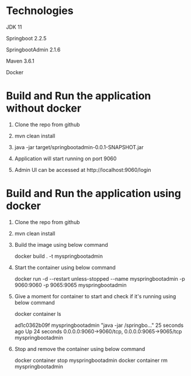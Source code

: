 # Technologies
JDK 11

Springboot 2.2.5

SpringbootAdmin 2.1.6

Maven 3.6.1

Docker

# Build and Run the application without docker

1. Clone the repo from github 

2. mvn clean install

3. java -jar target/springbootadmin-0.0.1-SNAPSHOT.jar

4. Application will start running on port 9060

5. Admin UI can be accessed at http://localhost:9060/login 

# Build and Run the application using docker 

1. Clone the repo from github

2. mvn clean install
    
3. Build the image using below command

    docker build . -t myspringbootadmin

5. Start the container using below command 
    
    docker run -d --restart unless-stopped --name myspringbootadmin -p 9060:9060 -p 9065:9065 myspringbootadmin
    
5. Give a moment for container to start and check if it's running using below command

    docker container ls
    
    ad1c0362b09f        myspringbootadmin        "java -jar /springbo…"   25 seconds ago      Up 24 seconds       0.0.0.0:9060->9060/tcp, 0.0.0.0:9065->9065/tcp   myspringbootadmin

6. Stop and remove the container using below command

    docker container stop myspringbootadmin
    docker container rm myspringbootadmin
